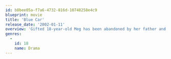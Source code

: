 ```yaml
---
id: b8bee05a-f7a6-4732-816d-10748258e4c9
blueprint: movie
title: 'Blue Car'
release_date: '2002-01-11'
overview: 'Gifted 18-year-old Meg has been abandoned by her father and neglected by her hardworking mother. Left to care for her emotionally disturbed younger sister, her world begins to unravel. She finds an outlet in writing poetry and support from her English teacher, Mr. Auster. But what started out as a mentoring relationship begins to get a bit more complex.'
genres:
  -
    id: 18
    name: Drama
---
```

